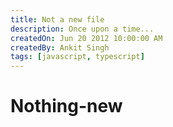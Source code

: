 ```yaml
---
title: Not a new file
description: Once upon a time...
createdOn: Jun 20 2012 10:00:00 AM
createdBy: Ankit Singh
tags: [javascript, typescript]
---
```


# Nothing-new
